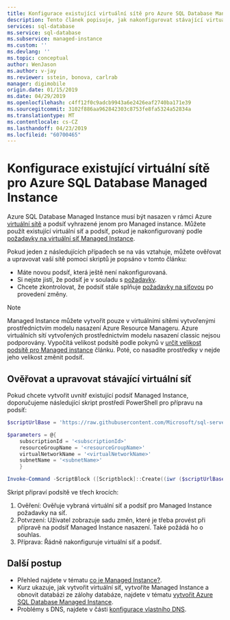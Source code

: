 ```yaml
---
title: Konfigurace existující virtuální sítě pro Azure SQL Database Managed Instance | Dokumentace Microsoftu
description: Tento článek popisuje, jak nakonfigurovat stávající virtuální síť a podsíť, kde můžete nasadit Azure SQL Database Managed Instance.
services: sql-database
ms.service: sql-database
ms.subservice: managed-instance
ms.custom: ''
ms.devlang: ''
ms.topic: conceptual
author: WenJason
ms.author: v-jay
ms.reviewer: sstein, bonova, carlrab
manager: digimobile
origin.date: 01/15/2019
ms.date: 04/29/2019
ms.openlocfilehash: c4ff12f0c9adcb9943a6e2426eaf2740ba171e39
ms.sourcegitcommit: 3102f886aa962842303c8753fe8fa5324a52834a
ms.translationtype: MT
ms.contentlocale: cs-CZ
ms.lasthandoff: 04/23/2019
ms.locfileid: "60700465"
---
```

# <a name="configure-an-existing-virtual-network-for-azure-sql-database-managed-instance"></a>Konfigurace existující virtuální sítě pro Azure SQL Database Managed Instance

Azure SQL Database Managed Instance musí být nasazen v rámci Azure [virtuální sítě](../virtual-network/virtual-networks-overview.md) a podsíť vyhrazené jenom pro Managed instance. Můžete použít existující virtuální síť a podsíť, pokud je nakonfigurovaný podle [požadavky na virtuální síť Managed Instance](sql-database-managed-instance-connectivity-architecture.md#network-requirements).

Pokud jeden z následujících případech se na vás vztahuje, můžete ověřovat a upravovat vaší sítě pomocí skriptů je popsáno v tomto článku:

- Máte novou podsíť, která ještě není nakonfigurovaná.
- Si nejste jistí, že podsíť je v souladu s [požadavky](sql-database-managed-instance-connectivity-architecture.md#network-requirements).
- Chcete zkontrolovat, že podsíť stále splňuje [požadavky na síťovou](sql-database-managed-instance-connectivity-architecture.md#network-requirements) po provedení změny.

> [!Note]
> Managed Instance můžete vytvořit pouze v virtuálními sítěmi vytvořenými prostřednictvím modelu nasazení Azure Resource Manageru. Azure virtuálních sítí vytvořených prostřednictvím modelu nasazení classic nejsou podporovány. Vypočítá velikost podsítě podle pokynů v [určit velikost podsítě pro Managed instance](sql-database-managed-instance-determine-size-vnet-subnet.md) článku. Poté, co nasadíte prostředky v nejde jeho velikost změnit podsíť.

## <a name="validate-and-modify-an-existing-virtual-network"></a>Ověřovat a upravovat stávající virtuální síť

Pokud chcete vytvořit uvnitř existující podsíť Managed Instance, doporučujeme následující skript prostředí PowerShell pro přípravu na podsíť:

```powershell
$scriptUrlBase = 'https://raw.githubusercontent.com/Microsoft/sql-server-samples/master/samples/manage/azure-sql-db-managed-instance/prepare-subnet'

$parameters = @{
    subscriptionId = '<subscriptionId>'
    resourceGroupName = '<resourceGroupName>'
    virtualNetworkName = '<virtualNetworkName>'
    subnetName = '<subnetName>'
    }

Invoke-Command -ScriptBlock ([Scriptblock]::Create((iwr ($scriptUrlBase+'/prepareSubnet.ps1?t='+ [DateTime]::Now.Ticks)).Content)) -ArgumentList $parameters
```

Skript připraví podsítě ve třech krocích:

1. Ověření: Ověřuje vybraná virtuální síť a podsíť pro Managed Instance požadavky na síť.
2. Potvrzení: Uživatel zobrazuje sadu změn, které je třeba provést při přípravě na podsíť Managed Instance nasazení. Také požádá ho o souhlas.
3. Příprava: Řádně nakonfiguruje virtuální síť a podsíť.

## <a name="next-steps"></a>Další postup

- Přehled najdete v tématu [co je Managed Instance?](sql-database-managed-instance.md).
- Kurz ukazuje, jak vytvořit virtuální síť, vytvoříte Managed Instance a obnovit databázi ze zálohy databáze, najdete v tématu [vytvořit Azure SQL Database Managed Instance](sql-database-managed-instance-get-started.md).
- Problémy s DNS, najdete v části [konfigurace vlastního DNS](sql-database-managed-instance-custom-dns.md).
